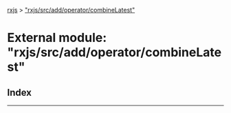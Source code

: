 [rxjs](../README.md) > ["rxjs/src/add/operator/combineLatest"](../modules/_rxjs_src_add_operator_combinelatest_.md)

# External module: "rxjs/src/add/operator/combineLatest"

## Index

---

